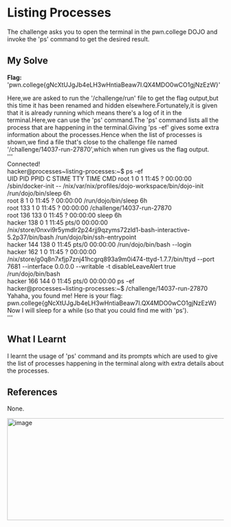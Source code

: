# Listing Processes
The challenge asks you to open the terminal in the pwn.college DOJO and invoke the 'ps' command to get the desired result.      

## My Solve
**Flag:** 'pwn.college{gNcXtUJgJb4eLH3wHntiaBeaw7I.QX4MDO0wCO1gjNzEzW}'      

Here,we are asked to run the '/challenge/run' file to get the flag output,but this time it has been renamed and hidden elsewhere.Fortunately,it is given that it is already running which means there's a log of it in the terminal.Here,we can use the 'ps' command.The 'ps' command lists all the process that are happening in the terminal.Giving 'ps -ef' gives some extra information about the processes.Hence when the list of processes is shown,we find a file that's close to the challenge file named '/challenge/14037-run-27870',which when run gives us the flag output.    
'''     
Connected!                                                                           
hacker@processes~listing-processes:~$ ps -ef       
UID          PID    PPID  C STIME TTY          TIME CMD
root           1       0  1 11:45 ?        00:00:00 /sbin/docker-init -- /nix/var/nix/profiles/dojo-workspace/bin/dojo-init /run/dojo/bin/sleep 6h       
root           8       1  0 11:45 ?        00:00:00 /run/dojo/bin/sleep 6h       
root         133       1  0 11:45 ?        00:00:00 /challenge/14037-run-27870      
root         136     133  0 11:45 ?        00:00:00 sleep 6h       
hacker       138       0  1 11:45 pts/0    00:00:00 /nix/store/0nxvi9r5ymdlr2p24rjj9qzyms72zld1-bash-interactive-5.2p37/bin/bash /run/dojo/bin/ssh-entrypoint       
hacker       144     138  0 11:45 pts/0    00:00:00 /run/dojo/bin/bash --login       
hacker       162       1  0 11:45 ?        00:00:00 /nix/store/g0q8n7xfjp7znj41hcgrq893a9m0i474-ttyd-1.7.7/bin/ttyd --port 7681 --interface 0.0.0.0 --writable -t disableLeaveAlert true /run/dojo/bin/bash        
hacker       166     144  0 11:45 pts/0    00:00:00 ps -ef     
hacker@processes~listing-processes:~$ /challenge/14037-run-27870    
Yahaha, you found me! Here is your flag:    
pwn.college{gNcXtUJgJb4eLH3wHntiaBeaw7I.QX4MDO0wCO1gjNzEzW}     
Now I will sleep for a while (so that you could find me with 'ps').     
'''     

## What I Learnt
I learnt the usage of 'ps' command and its prompts which are used to give the list of processes happening in the terminal along with extra details about the processes.     

## References
None.    


<img width="1440" height="237" alt="image" src="https://github.com/user-attachments/assets/27e5abde-2b43-4700-899a-8fd09b430ec3" />
